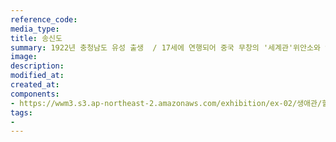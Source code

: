 ```yaml
---
reference_code:
media_type:
title: 송신도
summary: 1922년 충청남도 유성 출생  / 17세에 연행되어 중국 무창의 '세계관'위안소와 악주, 장안, 함녕 등지에서 일본군성노예생활
image:
description:
modified_at:
created_at:
components:
- https://wwm3.s3.ap-northeast-2.amazonaws.com/exhibition/ex-02/생애관/할머니들/송신도.jpg
tags:
-
---
```


